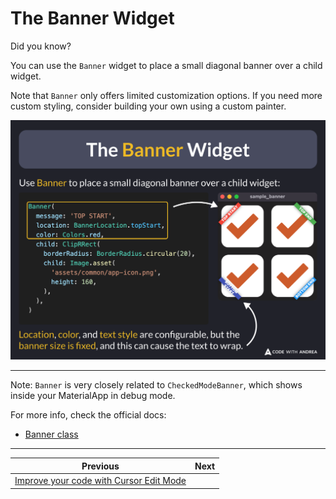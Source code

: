 # The Banner Widget

Did you know?

You can use the `Banner` widget to place a small diagonal banner over a child widget.

Note that `Banner` only offers limited customization options. If you need more custom styling, consider building your own using a custom painter.

![](215.png)

<!-- 
// Use Banner to place a small diagonal banner over a child widget
Banner(
  message: 'TOP START',
  location: BannerLocation.topStart,
  color: Colors.red,
  child: ClipRRect(
    borderRadius: BorderRadius.circular(20),
    child: Image.asset(
      'assets/common/app-icon.png',
      height: 160,
    ),
  ),
)
// Location, color, and text style are configurable, but the banner size is fixed, and this can cause the text to wrap.
-->

---

Note: `Banner` is very closely related to `CheckedModeBanner`, which shows inside your MaterialApp in debug mode.

For more info, check the official docs:

- [Banner class](https://api.flutter.dev/flutter/widgets/Banner-class.html)

---

| Previous | Next |
| -------- | ---- |
| [Improve your code with Cursor Edit Mode](../0214-cursor-edit-mode/index.md) |  |

<!-- TWITTER|https://x.com/biz84/status/1866482324105490628 -->
<!-- LINKEDIN|https://www.linkedin.com/posts/andreabizzotto_did-you-know-you-can-use-the-banner-widget-activity-7272248288236519424-tfzF -->
<!-- BLUESKY|https://bsky.app/profile/codewithandrea.com/post/3lcxfixclys2f -->